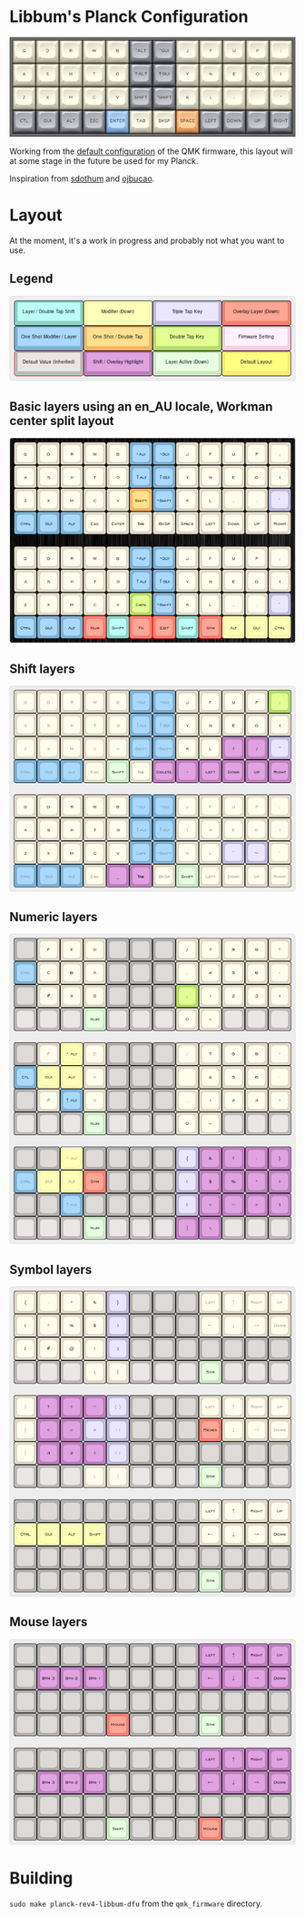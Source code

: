 # Libbum's Planck Configuration

![Overview](layout/overview.png)

Working from the [default configuration](https://github.com/qmk/qmk_firmware/tree/master/keyboards/planck/keymaps/default) of the QMK firmware, this layout will at some stage in the future be used for my Planck.

Inspiration from [sdothum](https://github.com/sdothum/dotfiles/tree/master/qmk_firmware/qmk_firmware/keyboards/planck/keymaps/sdothum) and [ojbucao](https://github.com/ojbucao/Workman/tree/master/mac).

# Layout

At the moment, it's a work in progress and probably not what you want to use.

## Legend

![Modifiers](layout/modifiers.png)

## Basic layers using an en_AU locale, Workman center split layout

![Base Layers](layout/layer0.png)

## Shift layers

![Shift Layers](layout/layer-shift.png)

## Numeric layers

![Numeric Layers](layout/layer-numeric.png)

## Symbol layers

![Symbol Layers](layout/layer-symbols.png)

## Mouse layers

![Mouse Layers](layout/layer-mouse.png)

# Building

`sudo make planck-rev4-libbum-dfu` from the `qmk_firmware` directory.


